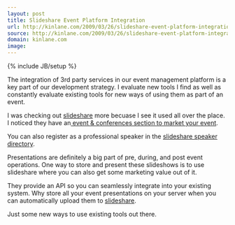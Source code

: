 ```yaml
---
layout: post
title: Slideshare Event Platform Integration
url: http://kinlane.com/2009/03/26/slideshare-event-platform-integration/
source: http://kinlane.com/2009/03/26/slideshare-event-platform-integration/
domain: kinlane.com
image: 
---
```

{% include JB/setup %}<p>The integration of 3rd party services in our event management platform is a key part of our development strategy. I evaluate new tools I find as well as constantly evaluate existing tools for new ways of using them as part of an event.<p></p>
I was checking out <a href="http://www.slideshare.net">slideshare</a> more becuase I see it used all over the place. I noticed they have an<a href="http://www.slideshare.net/events"> event &amp; conferences section to market your event</a>.<p></p>
You can also register as a professional speaker in the <a href="http://www.slideshare.net/speakers">slideshare speaker directory</a>. <p></p>
Presentations are definitely a big part of pre, during, and post event operations.  One way to store and present these slideshows is to use slideshare where you can also get some marketing value out of it.<p></p>
They provide an API so you can seamlessly integrate into your existing system. Why store all your event presentations on your server when you can automatically upload them to <a href="http://www.slideshare.net">slideshare</a>.<p></p>
Just some new ways to use existing tools out there.</p>
